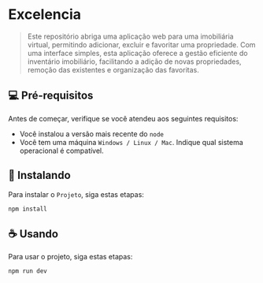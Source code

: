 # Excelencia

> Este repositório abriga uma aplicação web para uma imobiliária virtual, permitindo adicionar, excluir e favoritar uma propriedade. Com uma interface simples, esta aplicação oferece a gestão eficiente do inventário imobiliário, facilitando a adição de novas propriedades, remoção das existentes e organização das favoritas.

## 💻 Pré-requisitos

Antes de começar, verifique se você atendeu aos seguintes requisitos:

- Você instalou a versão mais recente do `node`
- Você tem uma máquina `Windows / Linux / Mac`. Indique qual sistema operacional é compatível.

## 🚀 Instalando

Para instalar o `Projeto`, siga estas etapas:

```
npm install
```

## ☕ Usando

Para usar o projeto, siga estas etapas:

```
npm run dev
```
